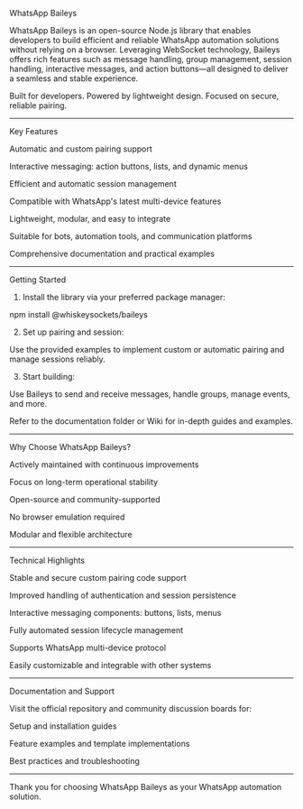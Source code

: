 WhatsApp Baileys

WhatsApp Baileys is an open-source Node.js library that enables developers to build efficient and reliable WhatsApp automation solutions without relying on a browser. Leveraging WebSocket technology, Baileys offers rich features such as message handling, group management, session handling, interactive messages, and action buttons—all designed to deliver a seamless and stable experience.

Built for developers.
Powered by lightweight design.
Focused on secure, reliable pairing.


---

Key Features

Automatic and custom pairing support

Interactive messaging: action buttons, lists, and dynamic menus

Efficient and automatic session management

Compatible with WhatsApp's latest multi-device features

Lightweight, modular, and easy to integrate

Suitable for bots, automation tools, and communication platforms

Comprehensive documentation and practical examples



---

Getting Started

1. Install the library via your preferred package manager:

npm install @whiskeysockets/baileys


2. Set up pairing and session:

Use the provided examples to implement custom or automatic pairing and manage sessions reliably.


3. Start building:

Use Baileys to send and receive messages, handle groups, manage events, and more.



Refer to the documentation folder or Wiki for in-depth guides and examples.


---

Why Choose WhatsApp Baileys?

Actively maintained with continuous improvements

Focus on long-term operational stability

Open-source and community-supported

No browser emulation required

Modular and flexible architecture



---

Technical Highlights

Stable and secure custom pairing code support

Improved handling of authentication and session persistence

Interactive messaging components: buttons, lists, menus

Fully automated session lifecycle management

Supports WhatsApp multi-device protocol

Easily customizable and integrable with other systems



---

Documentation and Support

Visit the official repository and community discussion boards for:

Setup and installation guides

Feature examples and template implementations

Best practices and troubleshooting



---

Thank you for choosing WhatsApp Baileys as your WhatsApp automation solution.
